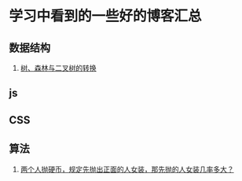 # 学习中看到的一些好的博客汇总


## 数据结构

1. [树、森林与二叉树的转换](https://blog.csdn.net/linraise/article/details/11745559)





## js




## CSS




## 算法

1. [两个人抛硬币，规定先抛出正面的人女装，那先抛的人女装几率多大？](https://www.zhihu.com/question/294222669)
